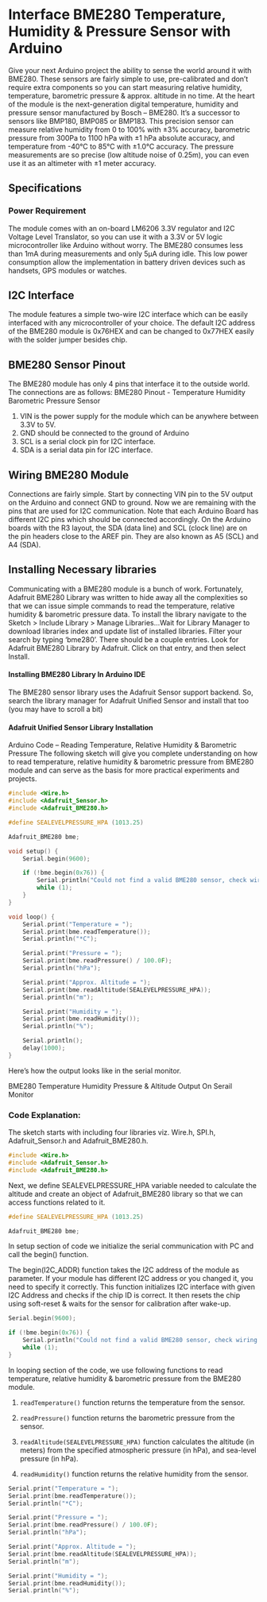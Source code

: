 # Interface BME280 Temperature, Humidity & Pressure Sensor with Arduino

Give your next Arduino project the ability to sense the world around it with BME280. These sensors are fairly simple to use, pre-calibrated and don’t require extra components so you can start measuring relative humidity, temperature, barometric pressure & approx. altitude in no time. At the heart of the module is the next-generation digital temperature, humidity and pressure sensor manufactured by Bosch – BME280. It’s a successor to sensors like BMP180, BMP085 or BMP183. This precision sensor can measure relative humidity from 0 to 100% with ±3% accuracy, barometric pressure from 300Pa to 1100 hPa with ±1 hPa absolute accuracy, and temperature from -40°C to 85°C with ±1.0°C accuracy. The pressure measurements are so precise (low altitude noise of 0.25m), you can even use it as an altimeter with ±1 meter accuracy.

## Specifications

### Power Requirement

The module comes with an on-board LM6206 3.3V regulator and I2C Voltage Level Translator, so you can use it with a 3.3V or 5V logic microcontroller like Arduino without worry. The BME280 consumes less than 1mA during measurements and only 5μA during idle. This low power consumption allow the implementation in battery driven devices such as handsets, GPS modules or watches.

## I2C Interface

The module features a simple two-wire I2C interface which can be easily interfaced with any microcontroller of your choice. The default I2C address of the BME280 module is 0x76HEX and can be changed to 0x77HEX easily with the solder jumper besides chip.

## BME280 Sensor Pinout

The BME280 module has only 4 pins that interface it to the outside world. The connections are as follows: BME280 Pinout - Temperature Humidity Barometric Pressure Sensor

1. VIN is the power supply for the module which can be anywhere between 3.3V to 5V.
2. GND should be connected to the ground of Arduino
3. SCL is a serial clock pin for I2C interface.
4. SDA is a serial data pin for I2C interface.

## Wiring BME280 Module

Connections are fairly simple. Start by connecting VIN pin to the 5V output on the Arduino and connect GND to ground. Now we are remaining with the pins that are used for I2C communication. Note that each Arduino Board has different I2C pins which should be connected accordingly. On the Arduino boards with the R3 layout, the SDA (data line) and SCL (clock line) are on the pin headers close to the AREF pin. They are also known as A5 (SCL) and A4 (SDA).

## Installing Necessary libraries

Communicating with a BME280 module is a bunch of work. Fortunately, Adafruit BME280 Library was written to hide away all the complexities so that we can issue simple commands to read the temperature, relative humidity & barometric pressure data. To install the library navigate to the Sketch > Include Library > Manage Libraries…Wait for Library Manager to download libraries index and update list of installed libraries. Filter your search by typing ‘bme280’. There should be a couple entries. Look for Adafruit BME280 Library by Adafruit. Click on that entry, and then select Install.

#### Installing BME280 Library In Arduino IDE

The BME280 sensor library uses the Adafruit Sensor support backend. So, search the library manager for Adafruit Unified Sensor and install that too (you may have to scroll a bit)

#### Adafruit Unified Sensor Library Installation

Arduino Code – Reading Temperature, Relative Humidity & Barometric Pressure
The following sketch will give you complete understanding on how to read temperature, relative humidity & barometric pressure from BME280 module and can serve as the basis for more practical experiments and projects.

```cpp
#include <Wire.h>
#include <Adafruit_Sensor.h>
#include <Adafruit_BME280.h>

#define SEALEVELPRESSURE_HPA (1013.25)

Adafruit_BME280 bme;

void setup() {
	Serial.begin(9600);

	if (!bme.begin(0x76)) {
		Serial.println("Could not find a valid BME280 sensor, check wiring!");
		while (1);
	}
}

void loop() {
	Serial.print("Temperature = ");
	Serial.print(bme.readTemperature());
	Serial.println("*C");

	Serial.print("Pressure = ");
	Serial.print(bme.readPressure() / 100.0F);
	Serial.println("hPa");

	Serial.print("Approx. Altitude = ");
	Serial.print(bme.readAltitude(SEALEVELPRESSURE_HPA));
	Serial.println("m");

	Serial.print("Humidity = ");
	Serial.print(bme.readHumidity());
	Serial.println("%");

	Serial.println();
	delay(1000);
}
```

Here’s how the output looks like in the serial monitor.

BME280 Temperature Humidity Pressure & Altitude Output On Serail Monitor

### Code Explanation:

The sketch starts with including four libraries viz. Wire.h, SPI.h, Adafruit_Sensor.h and Adafruit_BME280.h.

```cpp
#include <Wire.h>
#include <Adafruit_Sensor.h>
#include <Adafruit_BME280.h>
```

Next, we define SEALEVELPRESSURE_HPA variable needed to calculate the altitude and create an object of Adafruit_BME280 library so that we can access functions related to it.

```cpp
#define SEALEVELPRESSURE_HPA (1013.25)

Adafruit_BME280 bme;
```

In setup section of code we initialize the serial communication with PC and call the begin() function.

The begin(I2C_ADDR) function takes the I2C address of the module as parameter. If your module has different I2C address or you changed it, you need to specify it correctly. This function initializes I2C interface with given I2C Address and checks if the chip ID is correct. It then resets the chip using soft-reset & waits for the sensor for calibration after wake-up.

```cpp
Serial.begin(9600);

if (!bme.begin(0x76)) {
	Serial.println("Could not find a valid BME280 sensor, check wiring!");
	while (1);
}
```

In looping section of the code, we use following functions to read temperature, relative humidity & barometric pressure from the BME280 module.

1. `readTemperature()` function returns the temperature from the sensor.

2. `readPressure()` function returns the barometric pressure from the sensor.

3. `readAltitude(SEALEVELPRESSURE_HPA)` function calculates the altitude (in meters) from the specified atmospheric pressure (in hPa), and sea-level pressure (in hPa).

4. `readHumidity()` function returns the relative humidity from the sensor.

```cpp
Serial.print("Temperature = ");
Serial.print(bme.readTemperature());
Serial.println("*C");

Serial.print("Pressure = ");
Serial.print(bme.readPressure() / 100.0F);
Serial.println("hPa");

Serial.print("Approx. Altitude = ");
Serial.print(bme.readAltitude(SEALEVELPRESSURE_HPA));
Serial.println("m");

Serial.print("Humidity = ");
Serial.print(bme.readHumidity());
Serial.println("%");
```